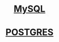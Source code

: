 <div align="center">

# [MySQL](https://github.com/Limewax163/help_unix/blob/main/database/mysql/README.md)

# [POSTGRES](https://github.com/Limewax163/help_unix/blob/main/database/postgres/README.md)

</div>

